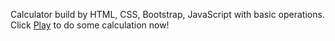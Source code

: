 Calculator build by HTML, CSS, Bootstrap, JavaScript with basic operations. Click [Play](http://yuhuahe1989.github.io/calculator) to do some calculation now!
